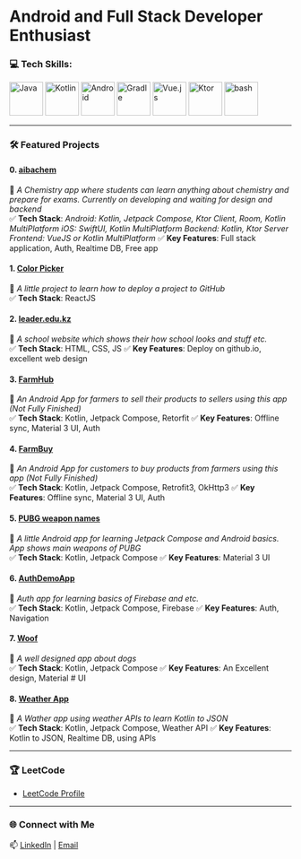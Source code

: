 # **Android and Full Stack Developer Enthusiast** 

### 💻 Tech Skills:
<p> 
  <img src="https://skillicons.dev/icons?i=java" alt="Java" width="60" height="60"/> 
  <img src="https://skillicons.dev/icons?i=kotlin" alt="Kotlin" width="60" height="60"/> 
  <img src="https://skillicons.dev/icons?i=androidstudio" alt="Android" width="60" height="60"/> 
  <img src="https://skillicons.dev/icons?i=gradle" alt="Gradle" width="60" height="60"/>
  <img src="https://skillicons.dev/icons?i=vue" alt="Vue.js" width="60" height="60"/> 
  <img src="https://skillicons.dev/icons?i=ktor" alt="Ktor" width="60" height="60"/> 
  <img src="https://skillicons.dev/icons?i=bash" alt="bash" width="60" height="60"/>
</p>

---

### 🛠️ Featured Projects

#### **0. [aibachem](https://github.com/aibabroski/aibachem.git)**  
📌 *A Chemistry app where students can learn anything about chemistry and prepare for exams. Currently on developing and waiting for design and backend*  
✅ **Tech Stack**:
  **Android*: Kotlin, Jetpack Compose, Ktor Client, Room, Kotlin MultiPlatform*
  **iOS*: SwiftUI, Kotlin MultiPlatform*
  **Backend*: Kotlin, Ktor Server*
  **Frontend*: VueJS or Kotlin MultiPlatform*
✅ **Key Features**: Full stack application, Auth, Realtime DB, Free app

#### **1. [Color Picker](https://github.com/aibabroski/color_picker.git)**  
📌 *A little project to learn how to deploy a project to GitHub*  
✅ **Tech Stack**: ReactJS    

#### **2. [leader.edu.kz](https://github.com/aibabroski/leader_edu.git)**  
📌 *A school website which shows their how school looks and stuff etc.*  
✅ **Tech Stack**: HTML, CSS, JS
✅ **Key Features**: Deploy on github.io, excellent web design

#### **3. [FarmHub](https://github.com/aibabroski/FarmHub.git)**  
📌 *An Android App for farmers to sell their products to sellers using this app (Not Fully Finished)*  
✅ **Tech Stack**: Kotlin, Jetpack Compose, Retorfit
✅ **Key Features**: Offline sync, Material 3 UI, Auth

#### **4. [FarmBuy](https://github.com/aibabroski/FarmBuy.git)**  
📌 *An Android App for customers to buy products from farmers using this app (Not Fully Finished)*  
✅ **Tech Stack**: Kotlin, Jetpack Compose, Retrofit3, OkHttp3
✅ **Key Features**: Offline sync, Material 3 UI, Auth

#### **5. [PUBG weapon names](https://github.com/aibabroski/pubg_weapon_names.git)**  
📌 *A little Android app for learning Jetpack Compose and Android basics. App shows main weapons of PUBG*  
✅ **Tech Stack**: Kotlin, Jetpack Compose 
✅ **Key Features**: Material 3 UI

#### **6. [AuthDemoApp](https://github.com/aibabroski/AuthDemoApp.git)**  
📌 *Auth app for learning basics of Firebase and etc.*  
✅ **Tech Stack**: Kotlin, Jetpack Compose, Firebase
✅ **Key Features**: Auth, Navigation

#### **7. [Woof](https://github.com/aibabroski/woof_app.git)**  
📌 *A well designed app about dogs*  
✅ **Tech Stack**: Kotlin, Jetpack Compose
✅ **Key Features**: An Excellent design, Material # UI

#### **8. [Weather App](https://github.com/aibabroski/WeatherApp.git)**  
📌 *A Wather app using weather APIs to learn Kotlin to JSON*  
✅ **Tech Stack**: Kotlin, Jetpack Compose, Weather API
✅ **Key Features**: Kotlin to JSON, Realtime DB, using APIs

---

### 🏆 LeetCode
- [LeetCode Profile](https://leetcode.com/aibabroski/)  

---

### 🌐 Connect with Me
📫 [LinkedIn](https://www.linkedin.com/in/aibekmurat) | [Email](mailto:mr.aibek.developer@gmail.com)  
